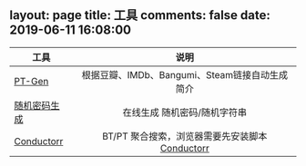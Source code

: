 layout: page
title: 工具
comments: false
date: 2019-06-11 16:08:00
---


| 工具        | 说明     |
| --------    | :-----:  |
| [PT-Gen](https://www.bfdz.ink/tools/ptgen)      |  根据豆瓣、IMDb、Bangumi、Steam链接自动生成简介  |
| [随机密码生成](https://www.bfdz.ink/tools/password)        |   在线生成 随机密码/随机字符串   |
| [Conductorr](https://www.bfdz.ink/tools/btsearch)        |  BT/PT 聚合搜索，浏览器需要先安装脚本 [Conductorr](https://greasyfork.org/en/scripts/12013-conductorr)      |